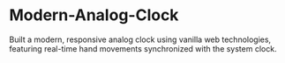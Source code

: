 # Modern-Analog-Clock
Built a modern, responsive analog clock using vanilla web technologies, featuring real-time hand movements synchronized with the system clock.

